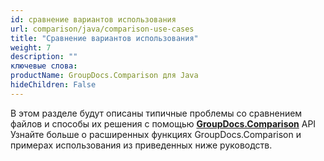 ```yaml
---
id: сравнение вариантов использования
url: comparison/java/comparison-use-cases
title: "Сравнение вариантов использования"
weight: 7
description: ""
ключевые слова:
productName: GroupDocs.Comparison для Java
hideChildren: False
---
```

В этом разделе будут описаны типичные проблемы со сравнением файлов и способы их решения с помощью **[GroupDocs.Comparison](https://products.groupdocs.com/comparison/java)** API
Узнайте больше о расширенных функциях GroupDocs.Comparison и примерах использования из приведенных ниже руководств.

